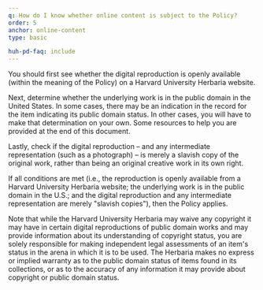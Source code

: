 ```yaml
---
q: How do I know whether online content is subject to the Policy?
order: 5
anchor: online-content
type: basic

huh-pd-faq: include
---
```

You should first see whether the digital reproduction is openly available (within the meaning of the Policy) on a Harvard University Herbaria website.

Next, determine whether the underlying work is in the public domain in the United States. In some cases, there may be an indication in the record for the item indicating its public domain status. In other cases, you will have to make that determination on your own. Some resources to help you are provided at the end of this document.

Lastly, check if the digital reproduction – and any intermediate representation (such as a photograph) – is merely a slavish copy of the original work, rather than being an original creative work in its own right.

If all conditions are met (i.e., the reproduction is openly available from a Harvard University Herbaria website; the underlying work is in the public domain in the U.S.; and the digital reproduction and any intermediate representation are merely "slavish copies"), then the Policy applies.

Note that while the Harvard University Herbaria may waive any copyright it may have in certain digital reproductions of public domain works and may provide information about its understanding of copyright status, you are solely responsible for making independent legal assessments of an item's status in the arena in which it is to be used. The Herbaria makes no express or implied warranty as to the public domain status of items found in its collections, or as to the accuracy of any information it may provide about copyright or public domain status.
